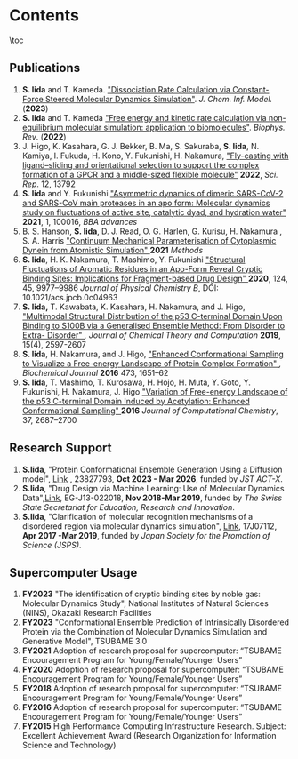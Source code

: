 # Contents
\toc

## Publications

1. **S. Iida** and T. Kameda. ["Dissociation Rate Calculation via Constant-Force Steered Molecular Dynamics Simulation"](https://pubs.acs.org/doi/abs/10.1021/acs.jcim.2c01529). *J. Chem. Inf. Model.* (**2023**) 
2. **S. Iida** and T. Kameda ["Free energy and kinetic rate calculation via non-equilibrium molecular simulation: application to biomolecules"](https://doi.org/10.1007/s12551-022-01036-3). *Biophys. Rev*. (**2022**) 
3. J. Higo, K. Kasahara, G. J. Bekker, B. Ma, S. Sakuraba, **S. Iida**, N. Kamiya, I. Fukuda, H. Kono, Y. Fukunishi, H. Nakamura, ["Fly-casting with ligand–sliding and orientational selection to support the complex formation of a GPCR and a middle-sized flexible molecule"](https://www.nature.com/articles/s41598-022-17920-7) **2022**, *Sci. Rep*. 12, 13792
4. **S. Iida** and Y. Fukunishi ["Asymmetric dynamics of dimeric SARS-CoV-2 and SARS-CoV main proteases in an apo form: Molecular dynamics study on fluctuations of active site, catalytic dyad, and hydration water"](https://www.sciencedirect.com/science/article/pii/S2667160321000156) **2021**, 1, 100016, *BBA advances*
5. B. S. Hanson, **S. Iida**, D. J. Read, O. G. Harlen, G. Kurisu, H. Nakamura , S. A. Harris ["Continuum Mechanical Parameterisation of Cytoplasmic Dynein from Atomistic Simulation" ](https://doi.org/10.1016/j.ymeth.2020.01.021)**2021** *Methods*
6. **S. Iida**, H. K. Nakamura, T. Mashimo, Y. Fukunishi ["Structural Fluctuations of Aromatic Residues in an Apo-Form Reveal Cryptic Binding Sites: Implications for Fragment-based Drug Design" ](https://pubs.acs.org/doi/abs/10.1021/acs.jpcb.0c04963)**2020**, 124, 45, 9977–9986 *Journal of Physical Chemistry B*, DOI: 10.1021/acs.jpcb.0c04963
7. **S. Iida,** T. Kawabata, K. Kasahara, H. Nakamura, and J. Higo, ["Multimodal Structural Distribution of the p53 C-terminal Domain Upon Binding to S100B via a Generalised Ensemble Method: From Disorder to Extra- Disorder" ](https://pubs.acs.org/doi/10.1021/acs.jctc.8b01042)*, Journal of Chemical Theory and Computation* **2019**, 15(4), 2597-2607
8. **S. Iida**, H. Nakamura, and J. Higo, ["Enhanced Conformational Sampling to Visualize a Free-energy Landscape of Protein Complex Formation" ](http://www.biochemj.org/content/473/12/1651)*, Biochemical Journal* **2016** 473, 1651–62
9. **S. Iida**, T. Mashimo, T. Kurosawa, H. Hojo, H. Muta, Y. Goto, Y. Fukunishi, H. Nakamura, J. Higo ["Variation of Free-energy Landscape of the p53 C-terminal Domain Induced by Acetylation: Enhanced Conformational Sampling" ](https://onlinelibrary.wiley.com/doi/full/10.1002/jcc.24494)**2016** *Journal of Computational Chemistry*, 37, 2687–2700



## Research Support

1. **S.Iida**, "Protein Conformational Ensemble Generation Using a Diffusion model", [Link](https://www.jst.go.jp/kisoken/act-x/application/2023/230919/230919.html) , 23827793,  **Oct 2023 - Mar 2026**, funded by *JST ACT-X*.
2. **S.Iida**, "Drug Design via Machine Learning: Use of Molecular Dynamics Data",[Link](https://www.jsps.go.jp/j-pd/pd_user-haken_h30list_swiss.html), EG-J13-022018, **Nov 2018-Mar 2019**, funded by *The Swiss State Secretariat for Education, Research and Innovation*.
3. **S.Iida**, "Clarification of molecular recognition mechanisms of a disordered region via molecular dynamics simulation", [Link](https://kaken.nii.ac.jp/ja/grant/KAKENHI-PROJECT-17J07112/), 17J07112, **Apr 2017 -Mar 2019**, funded by *Japan Society for the Promotion of Science (JSPS)*.



## Supercomputer Usage

1. **FY2023** "The identification of cryptic binding sites by noble gas: Molecular Dynamics Study", National Institutes of Natural Sciences (NINS), Okazaki Research Facilities
2. **FY2023** "Conformational Ensemble Prediction of Intrinsically Disordered Protein via the Combination of Molecular Dynamics Simulation and Generative Model", TSUBAME 3.0
3. **FY2021** Adoption of research proposal for supercomputer: “TSUBAME Encouragement Program for Young/Female/Younger Users”
4. **FY2020** Adoption of research proposal for supercomputer: “TSUBAME Encouragement Program for Young/Female/Younger Users”
5. **FY2018** Adoption of research proposal for supercomputer: “TSUBAME Encouragement Program for Young/Female/Younger Users”
6. **FY2016** Adoption of research proposal for supercomputer: “TSUBAME Encouragement Program for Young/Female/Younger Users”
7. **FY2015** High Performance Computing Infrastructure Research. Subject: Excellent Achievement Award (Research Organization for Information Science and Technology)

